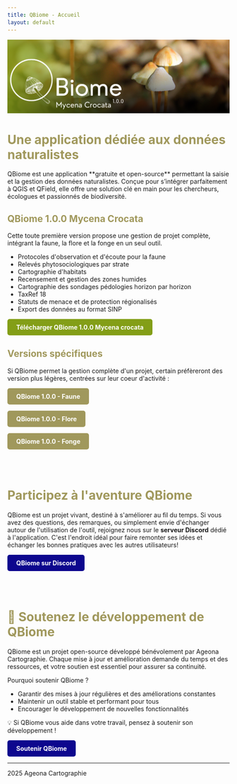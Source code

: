 ```yaml
---
title: QBiome - Accueil
layout: default
---
```


![Bannière](assets/Banniere.png)

<h1 style="color:#a0985c;"> Une application dédiée aux données naturalistes</h1>
QBiome est une application **gratuite et open-source** permettant la saisie et la gestion des données naturalistes. Conçue pour s’intégrer parfaitement à QGIS et QField, elle offre une solution clé en main pour les chercheurs, écologues et passionnés de biodiversité.


<h2 style="color:#a0985c;"> QBiome 1.0.0 Mycena Crocata</h2>

Cette toute première version propose une gestion de projet complète, intégrant la faune, la flore et la fonge en un seul outil. 
- Protocoles d'observation et d'écoute pour la faune
- Relevés phytosociologiques par strate
- Cartographie d'habitats
- Recensement et gestion des zones humides
- Cartographie des sondages pédologies horizon par horizon
- TaxRef 18
- Statuts de menace et de protection régionalisés
- Export des données au format SINP

<a href="lien_vers_ton_fichier.zip" style="
  display: inline-block;
  padding: 10px 20px;
  background-color: #839e17;
  color: white;
  text-decoration: none;
  border-radius: 5px;
  font-weight: bold;">
  Télécharger QBiome 1.0.0 Mycena crocata
</a>

<h2 style="color:#a0985c;">  Versions spécifiques</h2>

Si QBiome permet la gestion complète d'un projet, certain préfèreront des version plus légères, centrées sur leur coeur d'activité :

<a href="lien_vers_ton_fichier.zip" style="
  display: inline-block;
  padding: 10px 20px;
  background-color: #a0985c;
  color: white;
  text-decoration: none;
  border-radius: 5px;
  font-weight: bold;">
  QBiome 1.0.0 - Faune
</a>

<a href="lien_vers_ton_fichier.zip" style="
  display: inline-block;
  padding: 10px 20px;
  background-color: #a0985c;
  color: white;
  text-decoration: none;
  border-radius: 5px;
  font-weight: bold;">
  QBiome 1.0.0 - Flore
</a>

<a href="lien_vers_ton_fichier.zip" style="
  display: inline-block;
  padding: 10px 20px;
  background-color: #a0985c;
  color: white;
  text-decoration: none;
  border-radius: 5px;
  font-weight: bold;">
  QBiome 1.0.0 - Fonge
</a>

<br><br>

<h1 style="color:#a0985c;">  Participez à l'aventure QBiome</h1>

QBiome est un projet vivant, destiné à s'améliorer au fil du temps. Si vous avez des questions, des remarques, ou simplement envie d'échanger autour de l'utilisation de l'outil, rejoignez nous sur le **serveur Discord** dédié à l'application. C'est l'endroit idéal pour faire remonter ses idées et échanger les bonnes pratiques avec les autres utilisateurs!

<a href="lien_vers_ton_fichier.zip" style="
  display: inline-block;
  padding: 10px 20px;
  background-color: #0d078e;
  color: white;
  text-decoration: none;
  border-radius: 5px;
  font-weight: bold;">
  QBiome sur Discord
</a>

<br><br>

<h1 style="color:#a0985c;">  💚 Soutenez le développement de QBiome</h1>

QBiome est un projet open-source développé bénévolement par Ageona Cartographie. Chaque mise à jour et amélioration demande du temps et des ressources, et votre soutien est essentiel pour assurer sa continuité.

Pourquoi soutenir QBiome ?
- Garantir des mises à jour régulières et des améliorations constantes
- Maintenir un outil stable et performant pour tous
- Encourager le développement de nouvelles fonctionnalités

💡 Si QBiome vous aide dans votre travail, pensez à soutenir son développement !

<a href="lien_vers_ton_fichier.zip" style="
  display: inline-block;
  padding: 10px 20px;
  background-color: #0d078e;
  color: white;
  text-decoration: none;
  border-radius: 5px;
  font-weight: bold;">
  Soutenir QBiome
</a>

---

2025 Ageona Cartographie
